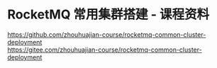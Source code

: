 # RocketMQ 常用集群搭建 - 课程资料

https://github.com/zhouhuajian-course/rocketmq-common-cluster-deployment  
https://gitee.com/zhouhuajian-course/rocketmq-common-cluster-deployment